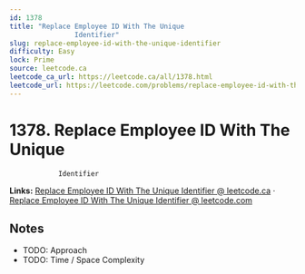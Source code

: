```yaml
--- 
id: 1378
title: "Replace Employee ID With The Unique
                Identifier"
slug: replace-employee-id-with-the-unique-identifier
difficulty: Easy
lock: Prime
source: leetcode.ca
leetcode_ca_url: https://leetcode.ca/all/1378.html
leetcode_url: https://leetcode.com/problems/replace-employee-id-with-the-unique-identifier/
---
```


# 1378. Replace Employee ID With The Unique
                Identifier

**Links:** [Replace Employee ID With The Unique
                Identifier @ leetcode.ca](https://leetcode.ca/all/1378.html) · [Replace Employee ID With The Unique
                Identifier @ leetcode.com](https://leetcode.com/problems/replace-employee-id-with-the-unique-identifier/)

## Notes
- TODO: Approach
- TODO: Time / Space Complexity

